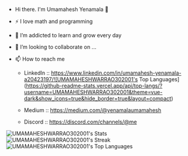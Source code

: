 - Hi there. I'm Umamahesh Yenamala 👋
- ⚡ I love math and programming
- 🌱 I’m addicted to learn and grow every day
- 💞️ I’m looking to collaborate on ...
- 📫 How to reach me
  
     - LinkedIn :: https://www.linkedin.com/in/umamahesh-yenamala-a20423197/![UMAMAHESHWARRAO302001's Top Languages](https://github-readme-stats.vercel.app/api/top-langs/?username=UMAMAHESHWARRAO302001&theme=vue-dark&show_icons=true&hide_border=true&layout=compact)
  
     - Medium   :: https://medium.com/@yenamalaumamahesh
  
     - Discord  :: https://discord.com/channels/@me

<!---
UMAMAHESHWARRAO302001/UMAMAHESHWARRAO302001 is a ✨ special ✨ repository because its `README.md` (this file) appears on your GitHub profile.
You can click the Preview link to take a look at your changes.
--->
![UMAMAHESHWARRAO302001's Stats](https://github-readme-stats.vercel.app/api?username=UMAMAHESHWARRAO302001&theme=vue-dark&show_icons=true&hide_border=true&count_private=true)
![UMAMAHESHWARRAO302001's Streak](https://github-readme-streak-stats.herokuapp.com/?user=UMAMAHESHWARRAO302001&theme=vue-dark&hide_border=true)
![UMAMAHESHWARRAO302001's Top Languages](https://github-readme-stats.vercel.app/api/top-langs/?username=UMAMAHESHWARRAO302001&theme=vue-dark&show_icons=true&hide_border=true&layout=compact)
